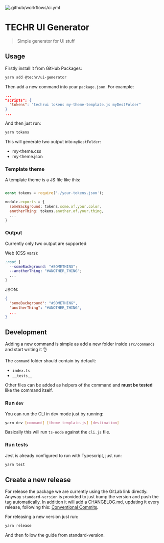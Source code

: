 ![.github/workflows/ci.yml](https://github.com/techr-org/ui-generator/workflows/.github/workflows/ci.yml/badge.svg)

# TECHR UI Generator

> Simple generator for UI stuff

## Usage

Firstly install it from GitHub Packages:

```bash
yarn add @techr/ui-generator
```

Then add a new command into your `package.json`. For example:

```json
...
"scripts": {
  "tokens": "techrui tokens my-theme-template.js myDestFolder"
}
...
```

And then just run:

```bash
yarn tokens
```

This will generate two output into `myDestFolder`:

- my-theme.css
- my-theme.json

### Template theme

A template theme is a JS file like this:

```js

const tokens = require('./your-tokens.json');

module.exports = {
  someBackground: tokens.some.of.your.color,
  anotherThing: tokens.another.of.your.thing,
  ...
}
```

### Output

Currently only two output are supported:

Web (CSS vars):

```css
:root {
  --someBackground: "#SOMETHING";
  --anotherThing: "#ANOTHER_THING";
  ...
}
```

JSON:
```json
{
  "someBackground": "#SOMETHING",
  "anotherThing": "#ANOTHER_THING",
  ...
}
```

## Development

Adding a new command is simple as add a new folder inside `src/commands` and start writing it 👌

The `command` folder should contain by default:

- `index.ts`
- `__tests__`

Other files can be added as helpers of the command and **must be tested** like the command itself.

### Run `dev`

You can run the CLI in dev mode just by running:

```bash
yarn dev [command] [theme-template.js] [destination]
```

Basically this will run `ts-node` against the `cli.js` file.

### Run tests

Jest is already configured to run with Typescript, just run:

```bash
yarn test
```

## Create a new release

For release the package we are currently using the GitLab link directly. Anyway `standard-version` is provided to just bump the version and push the tag automatically. In addition it will add a CHANGELOG.md, updating it every release, following this: [Conventional Commits](conventionalcommits.org/en/v1.0.0-beta.4/).

For releasing a new version just run:

```bash
yarn release
```

And then follow the guide from standard-version.



